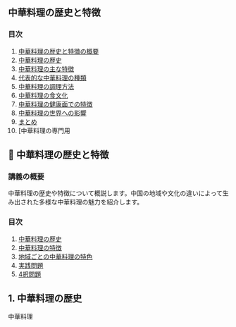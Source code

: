 ## 中華料理の歴史と特徴

<a id="table-of-contents"></a>
### 目次
1. [中華料理の歴史と特徴の概要](#introduction)
2. [中華料理の歴史](#history)
3. [中華料理の主な特徴](#features)
4. [代表的な中華料理の種類](#dishes)
5. [中華料理の調理方法](#cooking-methods)
6. [中華料理の食文化](#food-culture)
7. [中華料理の健康面での特徴](#health)
8. [中華料理の世界への影響](#global-impact)
9. [まとめ](#conclusion)
10. [中華料理の専門用

## 📝 中華料理の歴史と特徴

<a id="introduction"></a>
### 講義の概要
中華料理の歴史や特徴について概説します。中国の地域や文化の違いによって生み出された多様な中華料理の魅力を紹介します。

### 目次
1. [中華料理の歴史](#history)
2. [中華料理の特徴](#characteristics)
3. [地域ごとの中華料理の特色](#regional_cuisines)
4. [実践問題](#practice_problems)
5. [4択問題](#multiple_choice_questions)

<a id="history"></a>
## 1. 中華料理の歴史
中華料理